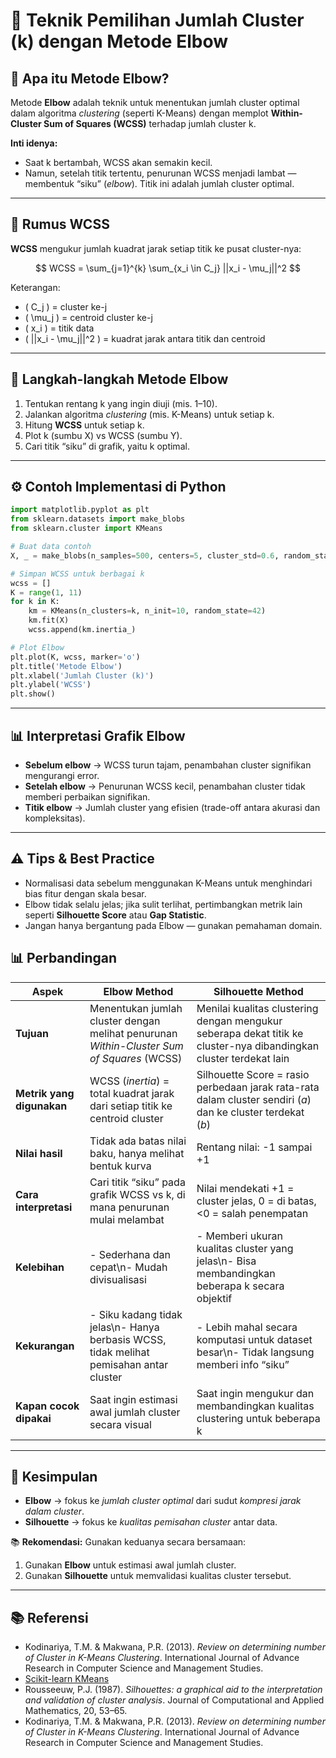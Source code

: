
# 📄 Teknik Pemilihan Jumlah Cluster (k) dengan Metode Elbow

## 📌 Apa itu Metode Elbow?
Metode **Elbow** adalah teknik untuk menentukan jumlah cluster optimal dalam algoritma *clustering* (seperti K-Means) dengan memplot **Within-Cluster Sum of Squares (WCSS)** terhadap jumlah cluster k.

**Inti idenya:**  
- Saat k bertambah, WCSS akan semakin kecil.  
- Namun, setelah titik tertentu, penurunan WCSS menjadi lambat — membentuk “siku” (*elbow*). Titik ini adalah jumlah cluster optimal.

---

## 📐 Rumus WCSS
**WCSS** mengukur jumlah kuadrat jarak setiap titik ke pusat cluster-nya:


$$ WCSS = \sum_{j=1}^{k} \sum_{x_i \in C_j} ||x_i - \mu_j||^2 $$

Keterangan:
- \( C_j \) = cluster ke-j
- \( \mu_j \) = centroid cluster ke-j
- \( x_i \) = titik data
- \( ||x_i - \mu_j||^2 \) = kuadrat jarak antara titik dan centroid

---

## 🎯 Langkah-langkah Metode Elbow
1. Tentukan rentang k yang ingin diuji (mis. 1–10).  
2. Jalankan algoritma *clustering* (mis. K-Means) untuk setiap k.  
3. Hitung **WCSS** untuk setiap k.  
4. Plot k (sumbu X) vs WCSS (sumbu Y).  
5. Cari titik “siku” di grafik, yaitu k optimal.

---

## ⚙️ Contoh Implementasi di Python

```python
import matplotlib.pyplot as plt
from sklearn.datasets import make_blobs
from sklearn.cluster import KMeans

# Buat data contoh
X, _ = make_blobs(n_samples=500, centers=5, cluster_std=0.6, random_state=42)

# Simpan WCSS untuk berbagai k
wcss = []
K = range(1, 11)
for k in K:
    km = KMeans(n_clusters=k, n_init=10, random_state=42)
    km.fit(X)
    wcss.append(km.inertia_)

# Plot Elbow
plt.plot(K, wcss, marker='o')
plt.title('Metode Elbow')
plt.xlabel('Jumlah Cluster (k)')
plt.ylabel('WCSS')
plt.show()
```

---

## 📊 Interpretasi Grafik Elbow
- **Sebelum elbow** → WCSS turun tajam, penambahan cluster signifikan mengurangi error.
- **Setelah elbow** → Penurunan WCSS kecil, penambahan cluster tidak memberi perbaikan signifikan.
- **Titik elbow** → Jumlah cluster yang efisien (trade-off antara akurasi dan kompleksitas).

---

## ⚠️ Tips & Best Practice
- Normalisasi data sebelum menggunakan K-Means untuk menghindari bias fitur dengan skala besar.
- Elbow tidak selalu jelas; jika sulit terlihat, pertimbangkan metrik lain seperti **Silhouette Score** atau **Gap Statistic**.
- Jangan hanya bergantung pada Elbow — gunakan pemahaman domain.

## 📊 Perbandingan

| Aspek | Elbow Method | Silhouette Method |
|-------|--------------|-------------------|
| **Tujuan** | Menentukan jumlah cluster dengan melihat penurunan *Within-Cluster Sum of Squares* (WCSS) | Menilai kualitas clustering dengan mengukur seberapa dekat titik ke cluster-nya dibandingkan cluster terdekat lain |
| **Metrik yang digunakan** | WCSS (*inertia*) = total kuadrat jarak dari setiap titik ke centroid cluster | Silhouette Score = rasio perbedaan jarak rata-rata dalam cluster sendiri (*a*) dan ke cluster terdekat (*b*) |
| **Nilai hasil** | Tidak ada batas nilai baku, hanya melihat bentuk kurva | Rentang nilai: -1 sampai +1 |
| **Cara interpretasi** | Cari titik “siku” pada grafik WCSS vs k, di mana penurunan mulai melambat | Nilai mendekati +1 = cluster jelas, 0 = di batas, <0 = salah penempatan |
| **Kelebihan** | - Sederhana dan cepat\n- Mudah divisualisasi | - Memberi ukuran kualitas cluster yang jelas\n- Bisa membandingkan beberapa k secara objektif |
| **Kekurangan** | - Siku kadang tidak jelas\n- Hanya berbasis WCSS, tidak melihat pemisahan antar cluster | - Lebih mahal secara komputasi untuk dataset besar\n- Tidak langsung memberi info “siku” |
| **Kapan cocok dipakai** | Saat ingin estimasi awal jumlah cluster secara visual | Saat ingin mengukur dan membandingkan kualitas clustering untuk beberapa k |

---

## 📌 Kesimpulan
- **Elbow** → fokus ke *jumlah cluster optimal* dari sudut *kompresi jarak dalam cluster*.
- **Silhouette** → fokus ke *kualitas pemisahan cluster* antar data.

📚 **Rekomendasi:** Gunakan keduanya secara bersamaan:  
1. Gunakan **Elbow** untuk estimasi awal jumlah cluster.  
2. Gunakan **Silhouette** untuk memvalidasi kualitas cluster tersebut.

---

## 📚 Referensi
- Kodinariya, T.M. & Makwana, P.R. (2013). *Review on determining number of Cluster in K-Means Clustering*. International Journal of Advance Research in Computer Science and Management Studies.
- [Scikit-learn KMeans](https://scikit-learn.org/stable/modules/generated/sklearn.cluster.KMeans.html)
- Rousseeuw, P.J. (1987). *Silhouettes: a graphical aid to the interpretation and validation of cluster analysis*. Journal of Computational and Applied Mathematics, 20, 53–65.
- Kodinariya, T.M. & Makwana, P.R. (2013). *Review on determining number of Cluster in K-Means Clustering*. International Journal of Advance Research in Computer Science and Management Studies.
